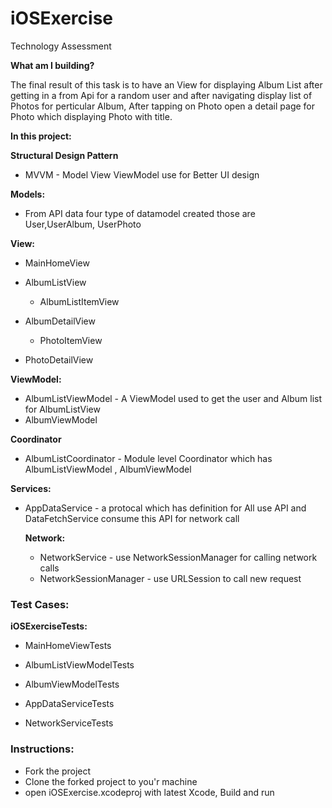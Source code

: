 # iOSExercise
Technology Assessment

**What am I building?**

The final result of this task is to have an View for displaying Album List after getting in a from Api for a random user and after navigating display list of Photos for perticular Album, After tapping on Photo open a detail page for Photo which displaying Photo with title.

**In this project:**

  **Structural Design Pattern**
   - MVVM - Model View ViewModel use for Better UI design


  **Models:**
  - From API data four type of datamodel created those are User,UserAlbum, UserPhoto 
  
  
  **View:**
  - MainHomeView 
  
  - AlbumListView
    - AlbumListItemView
    
  - AlbumDetailView
    - PhotoItemView
    
  - PhotoDetailView
    
   **ViewModel:**
   - AlbumListViewModel - A ViewModel used to get the user and Album list for AlbumListView
   - AlbumViewModel
   
   **Coordinator**
   - AlbumListCoordinator - Module level Coordinator which has AlbumListViewModel , AlbumViewModel
  
   **Services:**
   - AppDataService - a protocal which has definition for All use API and DataFetchService consume this API for network call
   
      **Network:**
       - NetworkService - use NetworkSessionManager for calling network calls
       - NetworkSessionManager - use URLSession to call new request
  
   
   
### Test Cases: ###

   **iOSExerciseTests:**
   - MainHomeViewTests
   - AlbumListViewModelTests
   - AlbumViewModelTests
   
   - AppDataServiceTests
   - NetworkServiceTests

   
   
### Instructions: ###
  - Fork the project
  - Clone the forked project to you'r machine
  - open iOSExercise.xcodeproj with latest Xcode, Build and run 
